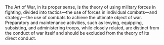 The Art of War, in its proper sense, is the theory of using military forces in fighting, divided into tactics—the use of forces in individual combats—and strategy—the use of combats to achieve the ultimate object of war. Preparatory and maintenance activities, such as levying, equipping, subsisting, and administering troops, while closely related, are distinct from the conduct of war itself and should be excluded from the theory of its direct conduct.
